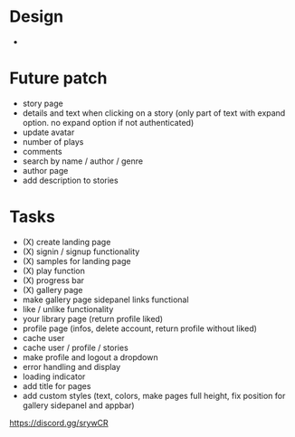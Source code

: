 # Design

-

# Future patch

- story page
- details and text when clicking on a story (only part of text with expand option. no expand option if not authenticated)
- update avatar
- number of plays
- comments
- search by name / author / genre
- author page
- add description to stories

# Tasks

- (X) create landing page
- (X) signin / signup functionality
- (X) samples for landing page
- (X) play function
- (X) progress bar
- (X) gallery page
- make gallery page sidepanel links functional
- like / unlike functionality
- your library page (return profile liked)
- profile page (infos, delete account, return profile without liked)
- cache user
- cache user / profile / stories
- make profile and logout a dropdown
- error handling and display
- loading indicator
- add title for pages
- add custom styles (text, colors, make pages full height, fix position for gallery sidepanel and appbar)

https://discord.gg/srywCR
